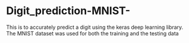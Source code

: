 # Digit_prediction-MNIST-
This is to accurately predict a digit using the keras deep learning library. The MNIST dataset was used for both the training and the testing data
